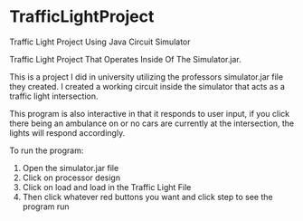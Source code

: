 # TrafficLightProject
Traffic Light Project Using Java Circuit Simulator

Traffic Light Project That Operates Inside Of The Simulator.jar.

This is a project I did in university utilizing the professors simulator.jar file they created.
I created a working circuit inside the simulator that acts as a traffic light intersection.

This program is also interactive in that it responds to user input, if you click there being an ambulance on or
no cars are currently at the intersection, the lights will respond accordingly.

To run the program:
  1. Open the simulator.jar file
  2. Click on processor design
  3. Click on load and load in the Traffic Light File
  4. Then click whatever red buttons you want and click step to see the program run
